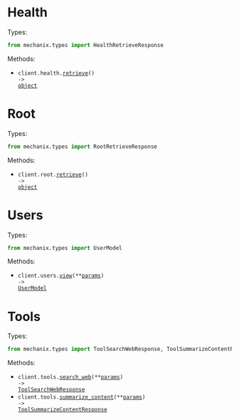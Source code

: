 # Health

Types:

```python
from mechanix.types import HealthRetrieveResponse
```

Methods:

- <code title="get /health">client.health.<a href="./src/mechanix/resources/health.py">retrieve</a>() -> <a href="./src/mechanix/types/health_retrieve_response.py">object</a></code>

# Root

Types:

```python
from mechanix.types import RootRetrieveResponse
```

Methods:

- <code title="get /health">client.root.<a href="./src/mechanix/resources/root.py">retrieve</a>() -> <a href="./src/mechanix/types/root_retrieve_response.py">object</a></code>

# Users

Types:

```python
from mechanix.types import UserModel
```

Methods:

- <code title="post /v1/users/view">client.users.<a href="./src/mechanix/resources/users.py">view</a>(\*\*<a href="src/mechanix/types/user_view_params.py">params</a>) -> <a href="./src/mechanix/types/user_model.py">UserModel</a></code>

# Tools

Types:

```python
from mechanix.types import ToolSearchWebResponse, ToolSummarizeContentResponse
```

Methods:

- <code title="post /v1/tools/search_web">client.tools.<a href="./src/mechanix/resources/tools.py">search_web</a>(\*\*<a href="src/mechanix/types/tool_search_web_params.py">params</a>) -> <a href="./src/mechanix/types/tool_search_web_response.py">ToolSearchWebResponse</a></code>
- <code title="post /v1/tools/summarize_content">client.tools.<a href="./src/mechanix/resources/tools.py">summarize_content</a>(\*\*<a href="src/mechanix/types/tool_summarize_content_params.py">params</a>) -> <a href="./src/mechanix/types/tool_summarize_content_response.py">ToolSummarizeContentResponse</a></code>
